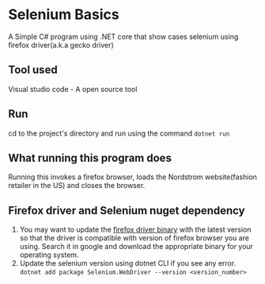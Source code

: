 # Selenium Basics

A Simple C# program using .NET core that show cases selenium using firefox driver(a.k.a gecko driver)

## Tool used
Visual studio code - A open source tool

## Run 
cd to the project's directory and run using the command `dotnet run`

## What running this program does
Running this invokes a firefox browser, loads the Nordstrom website(fashion retailer in the US) and closes the browser.

## Firefox driver and Selenium nuget dependency
1. You may want to update the [firefox driver binary](resources/drivers) with the latest version so that the driver is compatible with version of firefox browser you are using. Search it in google and download the appropriate binary for your operating system.
2. Update the selenium version using dotnet CLI if you see any error. `dotnet add package Selenium.WebDriver --version <version_number>`
